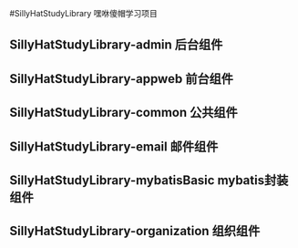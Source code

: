 #SillyHatStudyLibrary   嘿咻傻帽学习项目


## SillyHatStudyLibrary-admin   后台组件

## SillyHatStudyLibrary-appweb  前台组件

## SillyHatStudyLibrary-common  公共组件

## SillyHatStudyLibrary-email   邮件组件

## SillyHatStudyLibrary-mybatisBasic    mybatis封装组件

## SillyHatStudyLibrary-organization    组织组件